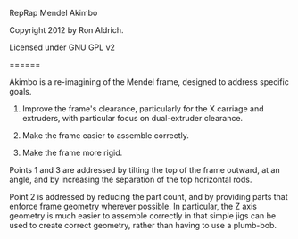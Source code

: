 RepRap Mendel Akimbo

Copyright 2012 by Ron Aldrich.

Licensed under GNU GPL v2

======

Akimbo is a re-imagining of the Mendel frame, designed to address specific goals.

  1) Improve the frame's clearance, particularly for the X carriage and extruders, with particular focus on dual-extruder clearance.
  
  2) Make the frame easier to assemble correctly.
  
  3) Make the frame more rigid.
  
  Points 1 and 3 are addressed by tilting the top of the frame outward, at an angle, and by increasing the separation of the top horizontal rods.
  
   Point 2 is addressed by reducing the part count, and by providing parts that enforce frame geometry wherever possible.  In particular, the Z axis geometry is much easier to assemble correctly in that simple jigs can be used to create correct geometry, rather than having to use a plumb-bob.
